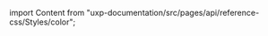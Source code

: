 
import Content from "uxp-documentation/src/pages/api/reference-css/Styles/color";

<Content query="product=xd"/>
